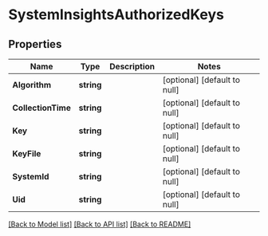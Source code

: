 # SystemInsightsAuthorizedKeys

## Properties
Name | Type | Description | Notes
------------ | ------------- | ------------- | -------------
**Algorithm** | **string** |  | [optional] [default to null]
**CollectionTime** | **string** |  | [optional] [default to null]
**Key** | **string** |  | [optional] [default to null]
**KeyFile** | **string** |  | [optional] [default to null]
**SystemId** | **string** |  | [optional] [default to null]
**Uid** | **string** |  | [optional] [default to null]

[[Back to Model list]](../README.md#documentation-for-models) [[Back to API list]](../README.md#documentation-for-api-endpoints) [[Back to README]](../README.md)


